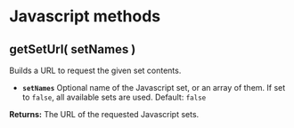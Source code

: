 # Javascript methods

## getSetUrl\( setNames \) <a id="getseturl"></a>

Builds a URL to request the given set contents.

* **`setNames`** Optional name of the Javascript set, or an array of them. If set to `false`, all available sets are used. Default: `false`

**Returns:** The URL of the requested Javascript sets.


